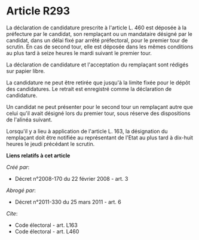 # Article R293

La déclaration de candidature prescrite à l'article L. 460 est déposée à la préfecture par le candidat, son remplaçant ou un
mandataire désigné par le candidat, dans un délai fixé par arrêté préfectoral, pour le premier tour de scrutin. En cas de
second tour, elle est déposée dans les mêmes conditions au plus tard à seize heures le mardi suivant le premier tour. 

La déclaration de candidature et l'acceptation du remplaçant sont rédigés sur papier libre. 

La candidature ne peut être retirée que jusqu'à la limite fixée pour le dépôt des candidatures. Le retrait est enregistré
comme la déclaration de candidature. 

Un candidat ne peut présenter pour le second tour un remplaçant autre que celui qu'il avait désigné lors du premier tour,
sous réserve des dispositions de l'alinéa suivant. 

Lorsqu'il y a lieu à application de l'article L. 163, la désignation du remplaçant doit être notifiée au représentant de
l'Etat au plus tard à dix-huit heures le jeudi précédant le scrutin.

**Liens relatifs à cet article**

_Créé par_:

  - Décret n°2008-170 du 22 février 2008 - art. 3

_Abrogé par_:

  - Décret n°2011-330 du 25 mars 2011 - art. 6

_Cite_:

  - Code électoral - art. L163
  - Code électoral - art. L460
